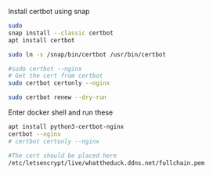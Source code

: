 Install certbot using snap
```bash
sudo 
snap install --classic certbot
apt install certbot
```


```bash
sudo ln -s /snap/bin/certbot /usr/bin/certbot

#sudo certbot --nginx
# Get the cert from certbot
sudo certbot certonly --nginx

sudo certbot renew --dry-run
```

Enter docker shell and run these
```bash
apt install python3-certbot-nginx
certbot --nginx
# certbot certonly --nginx

#The cert should be placed here
/etc/letsencrypt/live/whattheduck.ddns.net/fullchain.pem
```